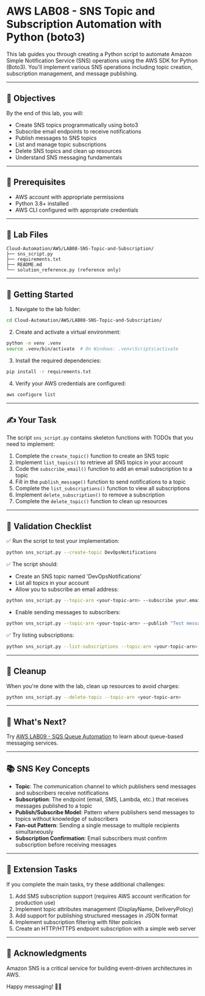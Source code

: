 # AWS LAB08 - SNS Topic and Subscription Automation with Python (boto3)

This lab guides you through creating a Python script to automate Amazon Simple Notification Service (SNS) operations using the AWS SDK for Python (Boto3). You'll implement various SNS operations including topic creation, subscription management, and message publishing.

---

## 🎯 Objectives

By the end of this lab, you will:
- Create SNS topics programmatically using boto3
- Subscribe email endpoints to receive notifications
- Publish messages to SNS topics
- List and manage topic subscriptions
- Delete SNS topics and clean up resources
- Understand SNS messaging fundamentals

---

## 🧰 Prerequisites

- AWS account with appropriate permissions
- Python 3.8+ installed
- AWS CLI configured with appropriate credentials

---

## 📁 Lab Files

```
Cloud-Automation/AWS/LAB08-SNS-Topic-and-Subscription/
├── sns_script.py
├── requirements.txt
├── README.md
└── solution_reference.py (reference only)
```

---

## 🚀 Getting Started

1. Navigate to the lab folder:
```bash
cd Cloud-Automation/AWS/LAB08-SNS-Topic-and-Subscription/
```

2. Create and activate a virtual environment:
```bash
python -m venv .venv
source .venv/bin/activate  # On Windows: .venv\Scripts\activate
```

3. Install the required dependencies:
```bash
pip install -r requirements.txt
```

4. Verify your AWS credentials are configured:
```bash
aws configure list
```

---

## ✍️ Your Task

The script `sns_script.py` contains skeleton functions with TODOs that you need to implement:

1. Complete the `create_topic()` function to create an SNS topic
2. Implement `list_topics()` to retrieve all SNS topics in your account
3. Code the `subscribe_email()` function to add an email subscription to a topic
4. Fill in the `publish_message()` function to send notifications to a topic
5. Complete the `list_subscriptions()` function to view all subscriptions
6. Implement `delete_subscription()` to remove a subscription
7. Complete the `delete_topic()` function to clean up resources

---

## 🧪 Validation Checklist

✅ Run the script to test your implementation:
```bash
python sns_script.py --create-topic DevOpsNotifications
```

✅ The script should:
- Create an SNS topic named 'DevOpsNotifications'
- List all topics in your account
- Allow you to subscribe an email address:
```bash
python sns_script.py --topic-arn <your-topic-arn> --subscribe your.email@example.com
```
- Enable sending messages to subscribers:
```bash
python sns_script.py --topic-arn <your-topic-arn> --publish "Test message" --subject "Test Subject"
```

✅ Try listing subscriptions:
```bash
python sns_script.py --list-subscriptions --topic-arn <your-topic-arn>
```

---

## 🧹 Cleanup

When you're done with the lab, clean up resources to avoid charges:
```bash
python sns_script.py --delete-topic --topic-arn <your-topic-arn>
```

---

## 💬 What's Next?

Try [AWS LAB09 - SQS Queue Automation](../LAB09-SQS-Queue-Automation/) to learn about queue-based messaging services.

---

## 📚 SNS Key Concepts

- **Topic**: The communication channel to which publishers send messages and subscribers receive notifications
- **Subscription**: The endpoint (email, SMS, Lambda, etc.) that receives messages published to a topic
- **Publish/Subscribe Model**: Pattern where publishers send messages to topics without knowledge of subscribers
- **Fan-out Pattern**: Sending a single message to multiple recipients simultaneously
- **Subscription Confirmation**: Email subscribers must confirm subscription before receiving messages

---

## 🚀 Extension Tasks

If you complete the main tasks, try these additional challenges:
1. Add SMS subscription support (requires AWS account verification for production use)
2. Implement topic attributes management (DisplayName, DeliveryPolicy)
3. Add support for publishing structured messages in JSON format
4. Implement subscription filtering with filter policies
5. Create an HTTP/HTTPS endpoint subscription with a simple web server

---

## 🙏 Acknowledgments

Amazon SNS is a critical service for building event-driven architectures in AWS.

Happy messaging! 📨🐍